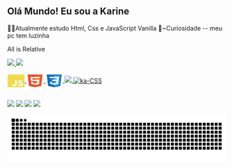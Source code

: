 ## Olá Mundo! Eu sou a Karine


👩‍💻Atualmente estudo Html, Css e JavaScript Vanilla
👩~Curiosidade -- meu pc tem luzinha

All is Relative

 <div>
  <a href="https://github.com/karineferreiradeoliveira">
  <img height="180em" src="https://github-readme-stats.vercel.app/api?username=karineferreiradeoliveira&show_icons=true&theme=radical&include_all_commits=true&count_private=true"/>
  <img height="180em" src="https://github-readme-stats.vercel.app/api/top-langs/?username=karineferreiradeoliveira&layout=compact&langs_count=7&theme=radical"/>
</div>
<div style="display: inline_block"><br>
  <img align="center" alt="ka-Js" height="30" width="40" src="https://raw.githubusercontent.com/devicons/devicon/master/icons/javascript/javascript-plain.svg">
  <img align="center" alt="ka-HTML" height="30" width="40" src="https://raw.githubusercontent.com/devicons/devicon/master/icons/html5/html5-original.svg">
  <img align="center" alt="ka-CSS" height="30" width="40" src="https://raw.githubusercontent.com/devicons/devicon/master/icons/css3/css3-original.svg">
  <img  src="https://cdn.jsdelivr.net/gh/devicons/devicon/icons/bootstrap/bootstrap-plain-wordmark.svg" />
 <img align="center" alt="ka-CSS" height="30" width="40" src="https://cdn.jsdelivr.net/gh/devicons/devicon/icons/bootstrap/bootstrap-original.svg" />



</div>
  
  ##
 
<div> 
  <a href="https://www.youtube.com/channel/UC0PQGguVSZyVUilAGgpCSAg" target="_blank"><img src="https://img.shields.io/badge/YouTube-FF0000?style=for-the-badge&logo=youtube&logoColor=white" target="_blank"></a>
 	<a href="https://www.twitch.tv/devkarine" target="_blank"><img src="https://img.shields.io/badge/Twitch-9146FF?style=for-the-badge&logo=twitch&logoColor=white" target="_blank"></a>
  <a href = "mailto:devkarine@outlook.com"><img src="https://img.shields.io/badge/-Gmail-%23333?style=for-the-badge&logo=gmail&logoColor=white" target="_blank"></a>
  <a href="https://www.linkedin.com/in/karinedeoliveira/" target="_blank"><img src="https://img.shields.io/badge/-LinkedIn-%230077B5?style=for-the-badge&logo=linkedin&logoColor=white" target="_blank"></a> 
 
 ![Snake animation](https://github.com/karineferreiradeoliveira/karineferreiradeoliveira/blob/output/github-contribution-grid-snake.svg)
 
</div>
